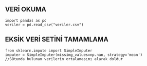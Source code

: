 ## VERİ OKUMA ##
```
import pandas as pd  
veriler = pd.read_csv("veriler.csv")  
```
## EKSİK VERİ SETİNİ TAMAMLAMA ##  
```
from sklearn.impute import SimpleImputer  
imputer = SimpleImputer(missimg_values=np.nan, strategy='mean')  //Sütunda bulunan verilerin ortalamasını alarak doldur
```


